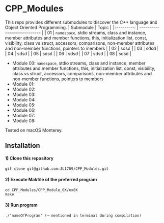 # CPP_Modules
This repo provides different submodules to discover the C++ language and Object Oriented Programming.
| Submodule | Topic                      |
| :---------: | ---------------------------- | 
| 01        | `namespace`, stdio streams, class and instance, member attributes and member functions, this, initialization list, const, visibility, class vs struct, accessors, comparisons, non-member attributes and non-member functions, pointers to members |
| 02        | sdsd |
| 03        | sdsd |
| 04        | sdsd |
| 05        | sdsd |
| 06        | sdsd |
| 07        | sdsd |
| 08        | sdsd |






- Module 00: `namespace`, stdio streams, class and instance, member attributes and member functions, this, initialization list, const, visibility, class vs struct, accessors, comparisons, non-member attributes and non-member functions, pointers to members
- Module 01:
- Module 02:
- Module 03:
- Module 04:
- Module 05:
- Module 06:
- Module 07:
- Module 08: 

Tested on macOS Monterey.

## Installation

#### 1) Clone this repository 
```
git clone git@github.com:JL1709/CPP_Modules.git
```

#### 2) Execute Makfile of the preferred program
```
cd CPP_Modules/CPP_Module_0X/ex0X
make
```

#### 3)  Run program
```
./"nameOfProgram" (⟶ mentioned in terminal during compilation)
```
